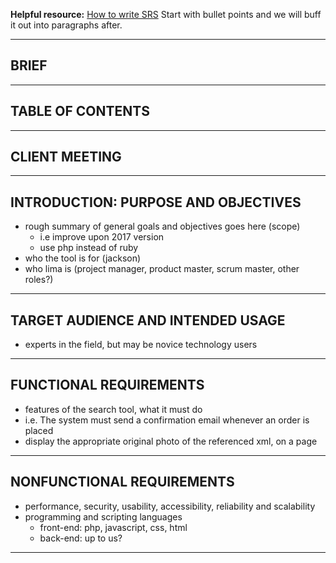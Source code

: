 **Helpful resource:** [How to write SRS](https://www.perforce.com/blog/alm/how-write-software-requirements-specification-srs-document)
Start with bullet points and we will buff it out into paragraphs after.
___
## BRIEF

___
## TABLE OF CONTENTS

___
## CLIENT MEETING

___
## INTRODUCTION: PURPOSE AND OBJECTIVES

- rough summary of general goals and objectives goes here (scope)
	- i.e improve upon 2017 version
	- use php instead of ruby
- who the tool is for (jackson)
- who lima is (project manager, product master, scrum master, other roles?)

___
## TARGET AUDIENCE AND INTENDED USAGE
- experts in the field, but may be novice technology users

___
## FUNCTIONAL REQUIREMENTS
- features of the search tool, what it must do
- i.e. The system must send a confirmation email whenever an order is placed
- display the appropriate original photo of the referenced xml, on a page

___
## NONFUNCTIONAL REQUIREMENTS
- performance, security, usability, accessibility, reliability and scalability
- programming and scripting languages
	- front-end: php, javascript, css, html
	- back-end: up to us?

___

